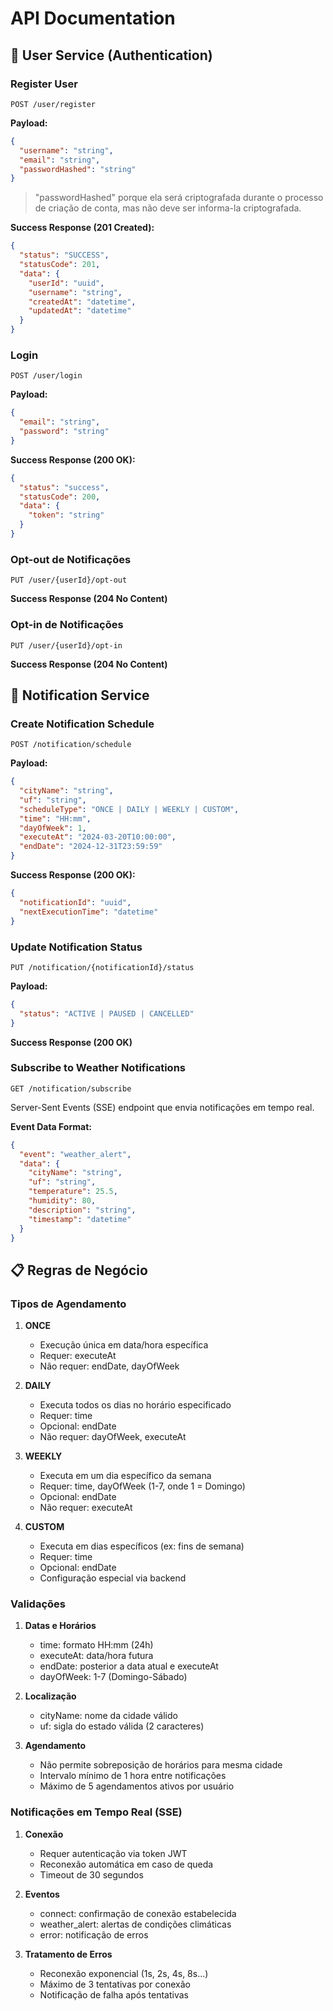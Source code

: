 # API Documentation

## 🔑 User Service (Authentication)

### Register User
```http
POST /user/register
```

**Payload:**
```json
{
  "username": "string",
  "email": "string",
  "passwordHashed": "string"
}
```

> "passwordHashed" porque ela será criptografada durante o processo de criação de conta, mas não deve ser informa-la criptografada.

**Success Response (201 Created):**
```json
{
  "status": "SUCCESS",
  "statusCode": 201,
  "data": {
    "userId": "uuid",
    "username": "string",
    "createdAt": "datetime",
    "updatedAt": "datetime"
  }
}
```

### Login
```http
POST /user/login
```

**Payload:**
```json
{
  "email": "string",
  "password": "string"
}
```

**Success Response (200 OK):**
```json
{
  "status": "success",
  "statusCode": 200,
  "data": {
    "token": "string"
  }
}
```

### Opt-out de Notificações
```http
PUT /user/{userId}/opt-out
```

**Success Response (204 No Content)**

### Opt-in de Notificações
```http
PUT /user/{userId}/opt-in
```

**Success Response (204 No Content)**

## 📅 Notification Service

### Create Notification Schedule
```http
POST /notification/schedule
```

**Payload:**
```json
{
  "cityName": "string",
  "uf": "string",
  "scheduleType": "ONCE | DAILY | WEEKLY | CUSTOM",
  "time": "HH:mm",
  "dayOfWeek": 1,
  "executeAt": "2024-03-20T10:00:00",
  "endDate": "2024-12-31T23:59:59"
}
```

**Success Response (200 OK):**
```json
{
  "notificationId": "uuid",
  "nextExecutionTime": "datetime"
}
```

### Update Notification Status
```http
PUT /notification/{notificationId}/status
```

**Payload:**
```json
{
  "status": "ACTIVE | PAUSED | CANCELLED"
}
```

**Success Response (200 OK)**

### Subscribe to Weather Notifications
```http
GET /notification/subscribe
```
Server-Sent Events (SSE) endpoint que envia notificações em tempo real.

**Event Data Format:**
```json
{
  "event": "weather_alert",
  "data": {
    "cityName": "string",
    "uf": "string",
    "temperature": 25.5,
    "humidity": 80,
    "description": "string",
    "timestamp": "datetime"
  }
}
```

## 📋 Regras de Negócio

### Tipos de Agendamento

1. **ONCE**
   - Execução única em data/hora específica
   - Requer: executeAt
   - Não requer: endDate, dayOfWeek

2. **DAILY**
   - Executa todos os dias no horário especificado
   - Requer: time
   - Opcional: endDate
   - Não requer: dayOfWeek, executeAt

3. **WEEKLY**
   - Executa em um dia específico da semana
   - Requer: time, dayOfWeek (1-7, onde 1 = Domingo)
   - Opcional: endDate
   - Não requer: executeAt

4. **CUSTOM**
   - Executa em dias específicos (ex: fins de semana)
   - Requer: time
   - Opcional: endDate
   - Configuração especial via backend

### Validações

1. **Datas e Horários**
   - time: formato HH:mm (24h)
   - executeAt: data/hora futura
   - endDate: posterior a data atual e executeAt
   - dayOfWeek: 1-7 (Domingo-Sábado)

2. **Localização**
   - cityName: nome da cidade válido
   - uf: sigla do estado válida (2 caracteres)

3. **Agendamento**
   - Não permite sobreposição de horários para mesma cidade
   - Intervalo mínimo de 1 hora entre notificações
   - Máximo de 5 agendamentos ativos por usuário

### Notificações em Tempo Real (SSE)

1. **Conexão**
   - Requer autenticação via token JWT
   - Reconexão automática em caso de queda
   - Timeout de 30 segundos

2. **Eventos**
   - connect: confirmação de conexão estabelecida
   - weather_alert: alertas de condições climáticas
   - error: notificação de erros

3. **Tratamento de Erros**
   - Reconexão exponencial (1s, 2s, 4s, 8s...)
   - Máximo de 3 tentativas por conexão
   - Notificação de falha após tentativas

